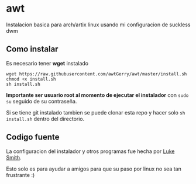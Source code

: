 # awt
Instalacion basica para arch/artix linux usando mi configuracion de suckless dwm
## Como instalar
Es necesario tener **wget** instalado
```
wget https://raw.githubusercontent.com/awtGerry/awt/master/install.sh
chmod +x install.sh
sh install.sh
```
**Importante ser usuario root al momento de ejecutar el instalador** con ``sudo su`` seguido de su contraseña.

Si se tiene git instalado tambien se puede clonar esta repo y hacer solo `sh install.sh` dentro del directorio.
## Codigo fuente
La configuracion del instalador y otros programas fue hecha por [Luke Smith](https://github.com/LukeSmithxyz).

Esto solo es para ayudar a amigos para que su paso por linux no sea tan frustrante :)
